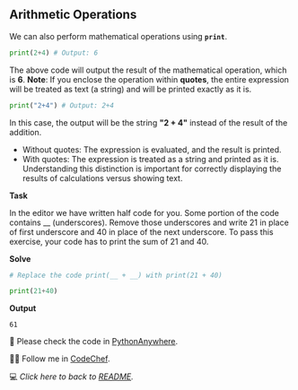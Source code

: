 ## Arithmetic Operations
 
We can also perform mathematical operations using **`print`**.

```python
print(2+4) # Output: 6
```

The above code will output the result of the mathematical operation, which is **6**.
**Note**: If you enclose the operation within **quotes**, the entire expression will be treated as text (a string) and will be printed exactly as it is.

```python
print("2+4") # Output: 2+4
```

In this case, the output will be the string **"2 + 4"** instead of the result of the addition.
- Without quotes: The expression is evaluated, and the result is printed.
- With quotes: The expression is treated as a string and printed as it is.
Understanding this distinction is important for correctly displaying the results of calculations versus showing text.

**Task**

In the editor we have written half code for you. Some portion of the code contains __ (underscores). Remove those underscores and write 21 in place of first underscore and 40 in place of the next underscore.
To pass this exercise, your code has to print the sum of 21 and 40.

**Solve**

```python
# Replace the code print(__ + __) with print(21 + 40)

print(21+40)
```

**Output**

`61`

:snake: Please check the code in [PythonAnywhere](https://www.pythonanywhere.com/user/mayannaoliveira/shares/6fcd2d10d5994b478df3fbc762dbce23/).

:cook: Follow me in [CodeChef](https://www.codechef.com/users/tower_boat_88). 

:computer: _Click here to back to [README](/README.md)._


